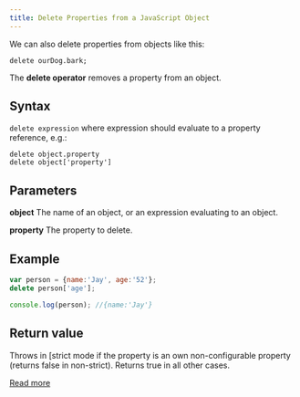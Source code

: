 ```yaml
---
title: Delete Properties from a JavaScript Object
---
```

We can also delete properties from objects like this:

    delete ourDog.bark;

The **delete operator** removes a property from an object.

## Syntax

`delete expression` where expression should evaluate to a property reference, e.g.:

    delete object.property
    delete object['property']

## Parameters

**object** The name of an object, or an expression evaluating to an object.

**property** The property to delete.

## Example

```js
var person = {name:'Jay', age:'52'};
delete person['age'];

console.log(person); //{name:'Jay'}

```

## Return value

Throws in [strict</a> mode if the property is an own non-configurable property (returns false in non-strict). Returns true in all other cases.

<a href='https://developer.mozilla.org/en-US/docs/Web/JavaScript/Reference/Operators/delete' target='_blank' rel='nofollow'>Read more</a>

